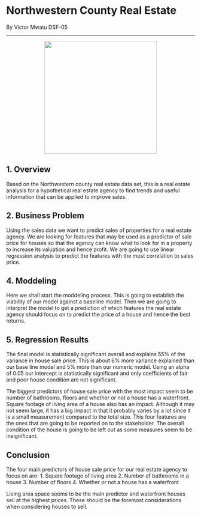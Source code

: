 # Northwestern County Real Estate
By Victor Mwatu DSF-05

***
<div>
<center><img src="data/19256b1d974c217158df92d9871eaa58.avif" height="300"/></center>
</div>

## 1. Overview

Based on the Northwestern county real estate data set, this is a real estate analysis for a hypothetical real estate agency to find trends and useful information that can be applied to improve sales.
## 2. Business Problem
Using the sales data we want to predict sales of properties for a real estate agency. We are looking for features that may be used as a predictor of sale price for houses so that the agency can know what to look for in a property to increase its valuation and hence profit. We are going to use linear regression analysis to predict the features with the most correlation to sales price.
## 4. Moddeling
Here we shall start the moddeling process. This is going to establish the viability of our model against a baseline model. Then we are going to interpret the model to get a prediction of which features the real estate agency should focus on to predict the price of a house and hence the best returns.
## 5. Regression Results

The final model is statistically significant overall and explains 55% of the variance in house sale price. This is about 6% more variance explained than our base line model and 5% more than our numeric model. Using an alpha of 0.05 our intercept is statistically significant and only coefficients of fair and poor house condition are not significant.
 
The biggest predictors of house sale price with the most impact seem to be number of bathrooms, floors and whether or not a house has a waterfront. Square footage of living area of a house also has an impact. Although it may not seem large, it has a big impact in that it probably varies by a lot since it is a small measurement compared to the total size. This four features are the ones that are going to be reported on to the stakeholder. The overall condition of the house is going to be left out as some measures seem to be insignificant.

## Conclusion

The four main predictors of house sale price for our real estate agency to focus on are:
    1. Square footage of living area
    2. Number of bathrooms in a house
    3. Number of floors 
    4. Whether or not a house has a waterfront

Living area space seems to be the main predictor and waterfront houses sell at the highest prices. These should be the foremost considerations when considering houses to sell.
